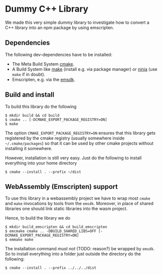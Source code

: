# Dummy C++ Library

We made this very simple dummy library to investigate how to convert a C++ library into an npm package by using emscripten.

## Dependencies

The following dev-dependencies have to be installed:

- The Meta Build System [cmake][cmake].
- A Build System like [make][make] (install e.g. via package manager) or [ninja][ninja] (use `make` if in doubt).
- Emscripten, e.g. via the [emsdk][emsdk].

## Build and install

To build this library do the following

```shell
$ mkdir build && cd build
$ cmake .. [-DCMAKE_EXPORT_PACKAGE_REGISTRY=ON]
$ make
```

The option `CMAKE_EXPORT_PACKAGE_REGISTRY=ON` ensures that this library gets registered by the cmake registry (usually somewhere inside `~/.cmake/packages`) so that it can be used by other cmake projects without installing it somewhere.

However, installation is still very easy. Just do the following to install everything into your home directory

```shell
$ cmake --install . --prefix ~/dist
```

## WebAssembly (Emscripten) support

To use this library in a webassembly project we have to wrap most `cmake` and `make` invocations by tools from the `emsdk`. Moreover, in place of shared libraries one should link static libraries into the wasm project.

Hence, to build the library we do

```shell
$ mkdir build_emscripten && cd build_emscripten
$ emcmake cmake .. -DBUILD_SHARED_LIBS=OFF [-DCMAKE_EXPORT_PACKAGE_REGISTRY=ON]
$ emmake make
```

The installation command *must not* (TODO: reason?) be wrapped by `emsdk`. So to install everything into a folder just outside the directory do the following:

```shell
$ cmake --install . --prefix ../../../dist
```

[cmake]: https://cmake.org/
[make]: https://www.gnu.org/software/make/
[ninja]: https://ninja-build.org/
[emsdk]: https://emscripten.org/docs/getting_started/downloads.html#installation-instructions-using-the-emsdk-recommended
